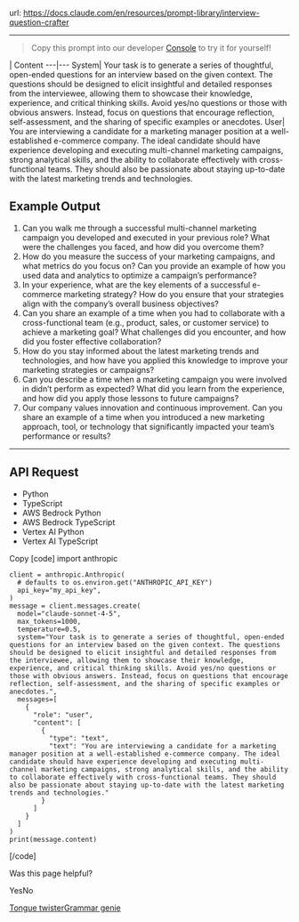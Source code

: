 url: https://docs.claude.com/en/resources/prompt-library/interview-question-crafter

---

> Copy this prompt into our developer [Console](https://console.anthropic.com/dashboard) to try it for yourself\!

| Content
---|---
System| Your task is to generate a series of thoughtful, open-ended questions for an interview based on the given context. The questions should be designed to elicit insightful and detailed responses from the interviewee, allowing them to showcase their knowledge, experience, and critical thinking skills. Avoid yes/no questions or those with obvious answers. Instead, focus on questions that encourage reflection, self-assessment, and the sharing of specific examples or anecdotes.
User| You are interviewing a candidate for a marketing manager position at a well-established e-commerce company. The ideal candidate should have experience developing and executing multi-channel marketing campaigns, strong analytical skills, and the ability to collaborate effectively with cross-functional teams. They should also be passionate about staying up-to-date with the latest marketing trends and technologies.

## Example Output

  1. Can you walk me through a successful multi-channel marketing campaign you developed and executed in your previous role? What were the challenges you faced, and how did you overcome them?
  2. How do you measure the success of your marketing campaigns, and what metrics do you focus on? Can you provide an example of how you used data and analytics to optimize a campaign’s performance?
  3. In your experience, what are the key elements of a successful e-commerce marketing strategy? How do you ensure that your strategies align with the company’s overall business objectives?
  4. Can you share an example of a time when you had to collaborate with a cross-functional team \(e.g., product, sales, or customer service\) to achieve a marketing goal? What challenges did you encounter, and how did you foster effective collaboration?
  5. How do you stay informed about the latest marketing trends and technologies, and how have you applied this knowledge to improve your marketing strategies or campaigns?
  6. Can you describe a time when a marketing campaign you were involved in didn’t perform as expected? What did you learn from the experience, and how did you apply those lessons to future campaigns?
  7. Our company values innovation and continuous improvement. Can you share an example of a time when you introduced a new marketing approach, tool, or technology that significantly impacted your team’s performance or results?

* * *

## API Request

  * Python
  * TypeScript
  * AWS Bedrock Python
  * AWS Bedrock TypeScript
  * Vertex AI Python
  * Vertex AI TypeScript

Copy
[code]
    import anthropic

    client = anthropic.Anthropic(
      # defaults to os.environ.get("ANTHROPIC_API_KEY")
      api_key="my_api_key",
    )
    message = client.messages.create(
      model="claude-sonnet-4-5",
      max_tokens=1000,
      temperature=0.5,
      system="Your task is to generate a series of thoughtful, open-ended questions for an interview based on the given context. The questions should be designed to elicit insightful and detailed responses from the interviewee, allowing them to showcase their knowledge, experience, and critical thinking skills. Avoid yes/no questions or those with obvious answers. Instead, focus on questions that encourage reflection, self-assessment, and the sharing of specific examples or anecdotes.",
      messages=[
        {
          "role": "user",
          "content": [
            {
              "type": "text",
              "text": "You are interviewing a candidate for a marketing manager position at a well-established e-commerce company. The ideal candidate should have experience developing and executing multi-channel marketing campaigns, strong analytical skills, and the ability to collaborate effectively with cross-functional teams. They should also be passionate about staying up-to-date with the latest marketing trends and technologies."
            }
          ]
        }
      ]
    )
    print(message.content)

[/code]

Was this page helpful?

YesNo

[Tongue twister](/en/resources/prompt-library/tongue-twister)[Grammar genie](/en/resources/prompt-library/grammar-genie)
